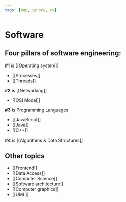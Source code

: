 ```yaml
---
tags: [map, ignore, cs]
---
```


# Software

## Four pillars of software engineering:

**#1** is [[Operating system]]

-   [[Processes]]
-   [[Threads]]

**#2** is [[Networking]]

-   [[OSI Model]]

**#3** is Programming Languages

-   [[JavaScript]]
-   [[Java]]
-   [[C++]]

**#4** is [[Algorithms & Data Structures]]

## Other topics

-   [[Frontend]]
-   [[Data Access]]
-   [[Computer Science]]
-   [[Software architecture]]
-   [[Computer graphics]]
-   [[UML]]

<!--
- [[Как работает интернет?]]
- [[Computer vision]]
- [[Digital signal processing]]
- [[Buzzworld]]
- [[Книги о програмной инженерии]]
- [[Дорожная карта разработчика]]
-->
